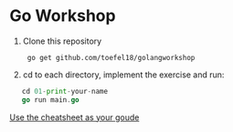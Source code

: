 # Go Workshop

1. Clone this repository

        go get github.com/toefel18/golangworkshop


2. cd to each directory, implement the exercise and run:  

```go
   cd 01-print-your-name
   go run main.go
```

[Use the cheatsheet as your goude](https://github.com/a8m/go-lang-cheat-sheet/blob/master/golang_refcard.pdf)

